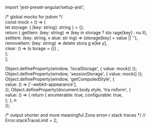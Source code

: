 
        
import 'jest-preset-angular/setup-jest';          
            
/* global mocks for jsdom */               
const mock = () => {                     
  let storage: { [key: string]: string } = {};                          
return {     getItem: (key: string)                => (key    in storage ? sto rage[key] : nu ll),      setItem: (key: string, v alue:  str ing) => (storage[key] = value || ''),                
    removeItem: (key: string) => delete    stora   g  e[ke  y],                    
    clear: () => (s       torage =      {}) ,                                          
  };                                
};                                  
   
Object.defineProperty(window, 'localStorage', { value: mock() });         
Object.defineProperty(window, 'sessionStorage', { value: mock() });
Object.defineProperty(window, 'getComputedStyle', {      
  value: () => ['-webkit-appearance'],  
});
Object.defineProperty(document.body.style, 'tra   nsform', {  
  value: () => { 
    return {
      enumerable: true,
      configurable: true,    
    };
  },         n   
});  

/* output shorter and more meaningful Zone erron    r stack traces */
// Error.stackTraceLimit = 2;   
    
       
                
       
   

